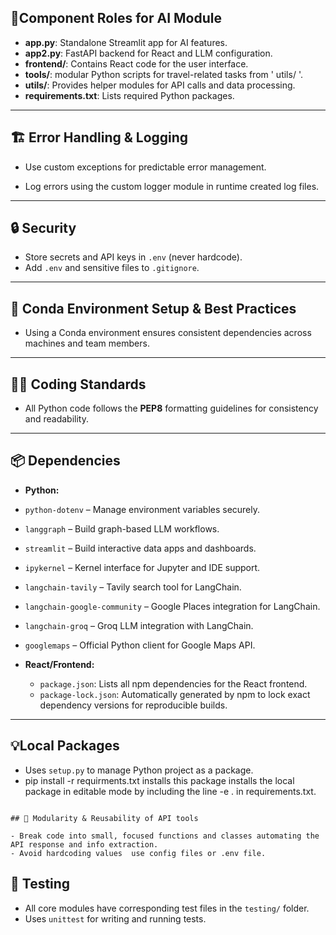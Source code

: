 

## 🧩Component Roles for AI Module

- **app.py**: Standalone Streamlit app for AI features.
- **app2.py**: FastAPI backend for React and LLM configuration.
- **frontend/**: Contains React code for the user interface.
- **tools/**: modular Python scripts for travel-related tasks from ' utils/ '.
- **utils/**: Provides helper modules for API calls and data processing.
- **requirements.txt**: Lists required Python packages.


---

## 🏗️ Error Handling & Logging

- Use custom exceptions for predictable error management.

- Log errors using the custom logger module in runtime created log files.

---

## 🔒 Security

- Store secrets and API keys in `.env` (never hardcode).
- Add `.env` and sensitive files to `.gitignore`.

---

## 🐍 Conda Environment Setup & Best Practices

- Using a Conda environment ensures consistent dependencies across machines and team members.

---

## 🧑‍💻 Coding Standards

- All Python code follows the **PEP8** formatting guidelines for consistency and readability.

---

## 📦 Dependencies
- **Python:** 
- `python-dotenv` – Manage environment variables securely.
- `langgraph` – Build graph-based LLM workflows.
- `streamlit` – Build interactive data apps and dashboards.
- `ipykernel` – Kernel interface for Jupyter and IDE support.
- `langchain-tavily` – Tavily search tool for LangChain.
- `langchain-google-community` – Google Places integration for LangChain.
- `langchain-groq` – Groq LLM integration with LangChain.
- `googlemaps` – Official Python client for Google Maps API. 

- **React/Frontend:**  
  - `package.json`: Lists all npm dependencies for the React frontend.
  - `package-lock.json`: Automatically generated by npm to lock exact dependency versions for reproducible builds.

---

## 💡Local Packages

- Uses `setup.py` to manage  Python project as a package.
- pip install -r requirments.txt installs this package installs the local package in editable mode by including the line -e . in requirements.txt.

```

## 🧱 Modularity & Reusability of API tools

- Break code into small, focused functions and classes automating the API response and info extraction.
- Avoid hardcoding values  use config files or .env file.

```

## 🧪 Testing

- All core modules have corresponding test files in the `testing/` folder.
- Uses  `unittest` for writing and running tests.


```


